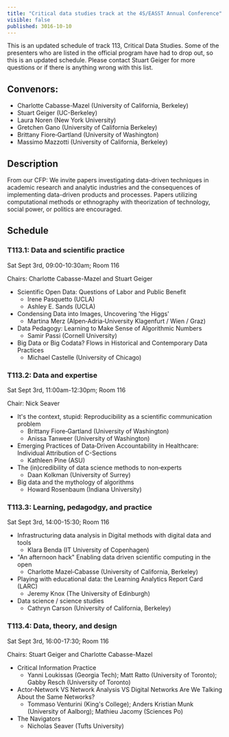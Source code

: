 ```yaml
---
title: "Critical data studies track at the 4S/EASST Annual Conference"
visible: false
published: 3016-10-10
---
```


This is an updated schedule of track 113, Critical Data Studies. Some of the presenters who are listed in the official program have had to drop out, so this is an updated schedule. Please contact Stuart Geiger for more questions or if there is anything wrong with this list.

## Convenors: 
* Charlotte Cabasse-Mazel (University of California, Berkeley)
* Stuart Geiger (UC-Berkeley)
* Laura Noren (New York University)
* Gretchen Gano (University of California Berkeley)
* Brittany Fiore‐Gartland (University of Washington)
* Massimo Mazzotti (University of California, Berkeley) 

## Description
From our CFP: We invite papers investigating data-driven techniques in academic research and analytic industries and the consequences of implementing data-driven products and processes. Papers utilizing computational methods or ethnography with theorization of technology, social power, or politics are encouraged.

## Schedule
### T113.1: Data and scientific practice
Sat Sept 3rd, 09:00-10:30am; Room 116

Chairs: Charlotte Cabasse-Mazel and Stuart Geiger

* Scientific Open Data: Questions of Labor and Public Benefit
  * Irene Pasquetto (UCLA)
  * Ashley E. Sands (UCLA)
* Condensing Data into Images, Uncovering 'the Higgs'
  * Martina Merz (Alpen‐Adria‐University Klagenfurt / Wien / Graz)
* Data Pedagogy: Learning to Make Sense of Algorithmic Numbers
  * Samir Passi (Cornell University)
* Big Data or Big Codata? Flows in Historical and Contemporary Data Practices
  * Michael Castelle (University of Chicago)

### T113.2: Data and expertise
Sat Sept 3rd, 11:00am-12:30pm; Room 116

Chair: Nick Seaver

* It's the context, stupid: Reproducibility as a scientific communication problem
  * Brittany Fiore‐Gartland (University of Washington)
  * Anissa Tanweer (University of Washington)
* Emerging Practices of Data‐Driven Accountability in Healthcare: Individual Attribution of C-Sections
  * Kathleen Pine (ASU)
* The (in)credibility of data science methods to non‐experts
  * Daan Kolkman (University of Surrey)
* Big data and the mythology of algorithms
  * Howard Rosenbaum (Indiana University)

### T113.3: Learning, pedagodgy, and practice
Sat Sept 3rd, 14:00-15:30; Room 116

* Infrastructuring data analysis in Digital methods with digital data and tools
  * Klara Benda (IT University of Copenhagen)
* "An afternoon hack" Enabling data driven scientific computing in the open
  * Charlotte Mazel‐Cabasse (University of California, Berkeley)
* Playing with educational data: the Learning Analytics Report Card (LARC)
  * Jeremy Knox (The University of Edinburgh)
* Data science / science studies
  * Cathryn Carson (University of California, Berkeley)

### T113.4: Data, theory, and design
Sat Sept 3rd, 16:00-17:30; Room 116

Chairs: Stuart Geiger and Charlotte Cabasse-Mazel

* Critical Information Practice
  * Yanni Loukissas (Georgia Tech); Matt Ratto (University of Toronto); Gabby Resch (University of Toronto)
* Actor‐Network VS Network Analysis VS Digital Networks Are We Talking About the Same Networks?
  * Tommaso Venturini (King's College); Anders Kristian Munk (University of Aalborg); Mathieu Jacomy (Sciences Po)
* The Navigators
  * Nicholas Seaver (Tufts University)
